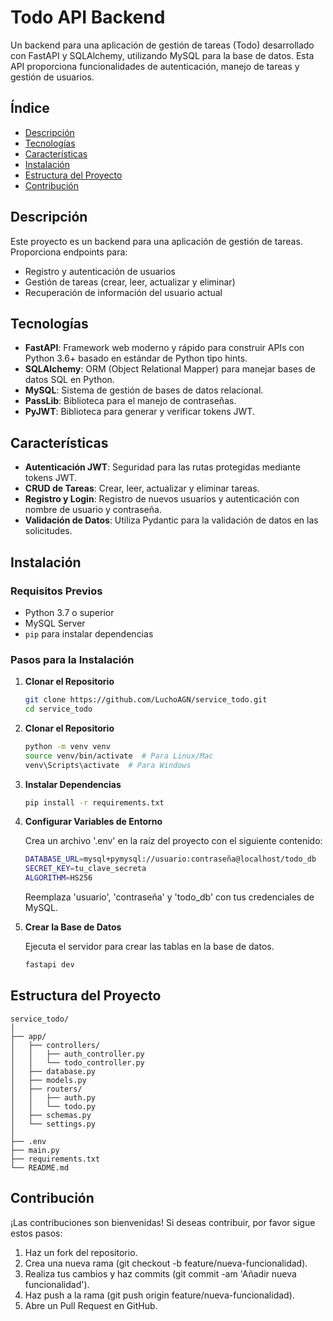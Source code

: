 # **Todo API Backend**

Un backend para una aplicación de gestión de tareas (Todo) desarrollado con FastAPI y SQLAlchemy, utilizando MySQL para la base de datos. Esta API proporciona funcionalidades de autenticación, manejo de tareas y gestión de usuarios.

## **Índice**

- [Descripción](#descripción)
- [Tecnologías](#tecnologías)
- [Características](#características)
- [Instalación](#instalación)
- [Estructura del Proyecto](#estructura-del-proyecto)
- [Contribución](#contribución)

## **Descripción**

Este proyecto es un backend para una aplicación de gestión de tareas. Proporciona endpoints para:

- Registro y autenticación de usuarios
- Gestión de tareas (crear, leer, actualizar y eliminar)
- Recuperación de información del usuario actual

## **Tecnologías**

- **FastAPI**: Framework web moderno y rápido para construir APIs con Python 3.6+ basado en estándar de Python tipo hints.
- **SQLAlchemy**: ORM (Object Relational Mapper) para manejar bases de datos SQL en Python.
- **MySQL**: Sistema de gestión de bases de datos relacional.
- **PassLib**: Biblioteca para el manejo de contraseñas.
- **PyJWT**: Biblioteca para generar y verificar tokens JWT.

## **Características**

- **Autenticación JWT**: Seguridad para las rutas protegidas mediante tokens JWT.
- **CRUD de Tareas**: Crear, leer, actualizar y eliminar tareas.
- **Registro y Login**: Registro de nuevos usuarios y autenticación con nombre de usuario y contraseña.
- **Validación de Datos**: Utiliza Pydantic para la validación de datos en las solicitudes.

## **Instalación**

### **Requisitos Previos**

- Python 3.7 o superior
- MySQL Server
- `pip` para instalar dependencias

### **Pasos para la Instalación**

1.  **Clonar el Repositorio**

    ```bash
    git clone https://github.com/LuchoAGN/service_todo.git
    cd service_todo
    ```

2.  **Clonar el Repositorio**

    ```bash
    python -m venv venv
    source venv/bin/activate  # Para Linux/Mac
    venv\Scripts\activate  # Para Windows
    ```

3.  **Instalar Dependencias**

    ```bash
    pip install -r requirements.txt
    ```

4.  **Configurar Variables de Entorno**

    Crea un archivo '.env' en la raíz del proyecto con el siguiente contenido:

    ```bash
    DATABASE_URL=mysql+pymysql://usuario:contraseña@localhost/todo_db
    SECRET_KEY=tu_clave_secreta
    ALGORITHM=HS256
    ```

    Reemplaza 'usuario', 'contraseña' y 'todo_db' con tus credenciales de MySQL.

5.  **Crear la Base de Datos**

    Ejecuta el servidor para crear las tablas en la base de datos.

    ```bash
    fastapi dev
    ```

## **Estructura del Proyecto**

    service_todo/
    │
    ├── app/
    │   ├── controllers/
    │   │   ├── auth_controller.py
    │   │   └── todo_controller.py
    │   ├── database.py
    │   ├── models.py
    │   ├── routers/
    │   │   ├── auth.py
    │   │   └── todo.py
    │   ├── schemas.py
    │   └── settings.py
    │
    ├── .env
    ├── main.py
    ├── requirements.txt
    └── README.md

## **Contribución**

¡Las contribuciones son bienvenidas! Si deseas contribuir, por favor sigue estos pasos:

1. Haz un fork del repositorio.
2. Crea una nueva rama (git checkout -b feature/nueva-funcionalidad).
3. Realiza tus cambios y haz commits (git commit -am 'Añadir nueva funcionalidad').
4. Haz push a la rama (git push origin feature/nueva-funcionalidad).
5. Abre un Pull Request en GitHub.

